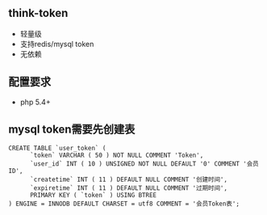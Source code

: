 ## think-token
-  轻量级
-  支持redis/mysql token
-  无依赖

## 配置要求
- php 5.4+


## mysql token需要先创建表
```mysql
CREATE TABLE `user_token` (
      `token` VARCHAR ( 50 ) NOT NULL COMMENT 'Token',
      `user_id` INT ( 10 ) UNSIGNED NOT NULL DEFAULT '0' COMMENT '会员ID',
      `createtime` INT ( 11 ) DEFAULT NULL COMMENT '创建时间',
      `expiretime` INT ( 11 ) DEFAULT NULL COMMENT '过期时间',
      PRIMARY KEY ( `token` ) USING BTREE
) ENGINE = INNODB DEFAULT CHARSET = utf8 COMMENT = '会员Token表';
```